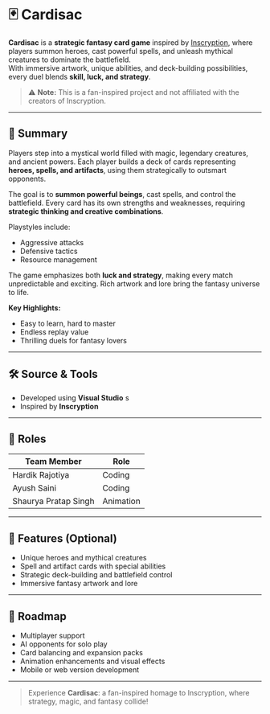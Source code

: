 # 🃏 Cardisac

**Cardisac** is a **strategic fantasy card game** inspired by [Inscryption](https://store.steampowered.com/app/1092790/INSCRYPTION/), where players summon heroes, cast powerful spells, and unleash mythical creatures to dominate the battlefield.  
With immersive artwork, unique abilities, and deck-building possibilities, every duel blends **skill, luck, and strategy**.  

> ⚠️ **Note:** This is a fan-inspired project and not affiliated with the creators of Inscryption.

---

## 🌟 Summary

Players step into a mystical world filled with magic, legendary creatures, and ancient powers. Each player builds a deck of cards representing **heroes, spells, and artifacts**, using them strategically to outsmart opponents.  

The goal is to **summon powerful beings**, cast spells, and control the battlefield. Every card has its own strengths and weaknesses, requiring **strategic thinking and creative combinations**.  

Playstyles include:
- Aggressive attacks  
- Defensive tactics  
- Resource management  

The game emphasizes both **luck and strategy**, making every match unpredictable and exciting. Rich artwork and lore bring the fantasy universe to life.

**Key Highlights:**
- Easy to learn, hard to master  
- Endless replay value  
- Thrilling duels for fantasy lovers  

---

## 🛠️ Source & Tools

- Developed using **Visual Studio**  s
- Inspired by **Inscryption**

---

## 👥 Roles

| Team Member           | Role          |
|-----------------------|---------------|
| Hardik Rajotiya       | Coding        |
| Ayush Saini           | Coding        |
| Shaurya Pratap Singh  | Animation     |

---

## 🎨 Features (Optional)

- Unique heroes and mythical creatures  
- Spell and artifact cards with special abilities  
- Strategic deck-building and battlefield control  
- Immersive fantasy artwork and lore  

---

## 🚀 Roadmap

- Multiplayer support  
- AI opponents for solo play  
- Card balancing and expansion packs  
- Animation enhancements and visual effects  
- Mobile or web version development  

---

> Experience **Cardisac**: a fan-inspired homage to Inscryption, where strategy, magic, and fantasy collide!
